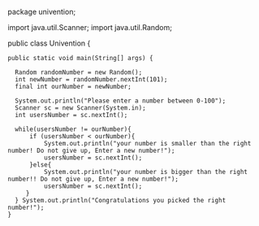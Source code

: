 package univention;

import java.util.Scanner;
import java.util.Random;

public class Univention {

    
    public static void main(String[] args) {
        
      Random randomNumber = new Random(); 
      int newNumber = randomNumber.nextInt(101);
      final int ourNumber = newNumber; 
      
      System.out.println("Please enter a number between 0-100");
      Scanner sc = new Scanner(System.in);
      int usersNumber = sc.nextInt();
      
      while(usersNumber != ourNumber){
          if (usersNumber < ourNumber){
              System.out.println("your number is smaller than the right number! Do not give up, Enter a new number!");
              usersNumber = sc.nextInt();
          }else{
              System.out.println("your number is bigger than the right number!! Do not give up, Enter a new number!");
              usersNumber = sc.nextInt();
         }
      } System.out.println("Congratulations you picked the right number!");
    }
      
      
      
      

